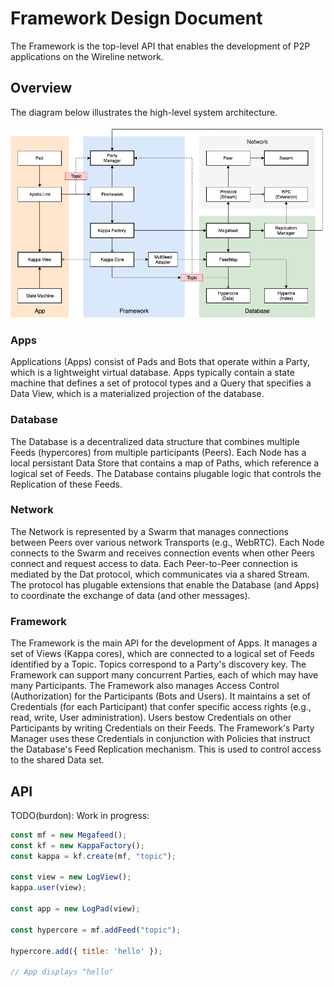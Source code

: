 # Framework Design Document

The Framework is the top-level API that enables the development of P2P applications on the Wireline network.


## Overview

The diagram below illustrates the high-level system architecture.

![Framework](./framework.png)

### Apps

Applications (Apps) consist of Pads and Bots that operate within a Party, which is a lightweight virtual database.
Apps typically contain a state machine that defines a set of protocol types and a Query that specifies
a Data View, which is a materialized projection of the database.

### Database

The Database is a decentralized data structure that combines multiple Feeds (hypercores) from multiple participants (Peers).
Each Node has a local persistant Data Store that contains a map of Paths, which reference a logical set of Feeds.
The Database contains plugable logic that controls the Replication of these Feeds.

### Network

The Network is represented by a Swarm that manages connections between Peers over various network Transports (e.g., WebRTC).
Each Node connects to the Swarm and receives connection events when other Peers connect and request access to data.
Each Peer-to-Peer connection is mediated by the Dat protocol, which communicates via a shared Stream.
The protocol has plugable extensions that enable the Database (and Apps) to coordinate the exchange of data (and other messages).

### Framework

The Framework is the main API for the development of Apps.
It manages a set of Views (Kappa cores), which are connected to a logical set of Feeds identified by a Topic.
Topics correspond to a Party's discovery key.
The Framework can support many concurrent Parties, each of which may have many Participants.
The Framework also manages Access Control (Authorization) for the Participants (Bots and Users).
It maintains a set of Credentials (for each Participant) that confer specific access rights (e.g., read, write, User administration).
Users bestow Credentials on other Participants by writing Credentials on their Feeds.
The Framework's Party Manager uses these Credentials in conjunction with Policies that instruct the Database's Feed Replication mechanism. This is used to control access to the shared Data set.


## API

TODO(burdon): Work in progress:

```javascript
const mf = new Megafeed();
const kf = new KappaFactory();
const kappa = kf.create(mf, "topic");

const view = new LogView();
kappa.user(view);

const app = new LogPad(view);

const hypercore = mf.addFeed("topic");

hypercore.add({ title: 'hello' });

// App displays "hello"
```
